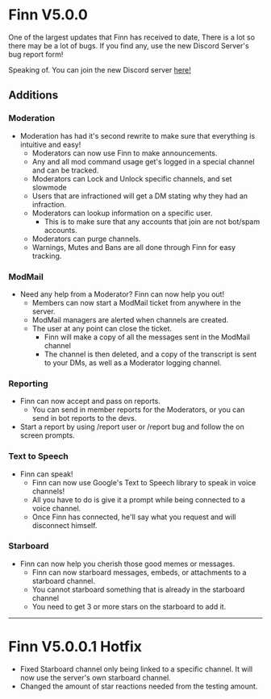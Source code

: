 # Finn V5.0.0
One of the largest updates that Finn has received to date, There is a lot so there may be a lot of bugs. If you find any, use the new Discord Server's bug report form!

Speaking of. You can join the new Discord server [here!](https://discord.gg/jkxR2Bxt2c)

## Additions

### Moderation
- Moderation has had it's second rewrite to make sure that everything is intuitive and easy!
    - Moderators can now use Finn to make announcements.
    - Any and all mod command usage get's logged in a special channel and can be tracked.
    - Moderators can Lock and Unlock specific channels, and set slowmode
    - Users that are infractioned will get a DM stating why they had an infraction.
    - Moderators can lookup information on a specific user.
        - This is to make sure that any accounts that join are not bot/spam accounts.
    - Moderators can purge channels.
    - Warnings, Mutes and Bans are all done through Finn for easy tracking.

### ModMail
- Need any help from a Moderator? Finn can now help you out!
    - Members can now start a ModMail ticket from anywhere in the server.
    - ModMail managers are alerted when channels are created.
    - The user at any point can close the ticket.
        - Finn will make a copy of all the messages sent in the ModMail channel
        - The channel is then deleted, and a copy of the transcript is sent to your DMs, as well as a Moderator logging channel.

### Reporting
- Finn can now accept and pass on reports.
    - You can send in member reports for the Moderators, or you can send in bot reports to the devs.
- Start a report by using /report user or /report bug and follow the on screen prompts.


### Text to Speech
- Finn can speak!
    - Finn can now use Google's Text to Speech library to speak in voice channels!
    - All you have to do is give it a prompt while being connected to a voice channel.
    - Once Finn has connected, he'll say what you request and will disconnect himself.

### Starboard
- Finn can now help you cherish those good memes or messages.
    - Finn can now starboard messages, embeds, or attachments to a starboard channel.
    - You cannot starboard something that is already in the starboard channel
    - You need to get 3 or more stars on the starboard to add it.
--- 
# Finn V5.0.0.1 Hotfix
- Fixed Starboard channel only being linked to a specific channel. It will now use the server's own starboard channel.
- Changed the amount of star reactions needed from the testing amount.

